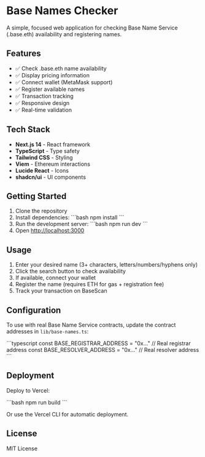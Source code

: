 # Base Names Checker

A simple, focused web application for checking Base Name Service (.base.eth) availability and registering names.

## Features

- ✅ Check .base.eth name availability
- ✅ Display pricing information
- ✅ Connect wallet (MetaMask support)
- ✅ Register available names
- ✅ Transaction tracking
- ✅ Responsive design
- ✅ Real-time validation

## Tech Stack

- **Next.js 14** - React framework
- **TypeScript** - Type safety
- **Tailwind CSS** - Styling
- **Viem** - Ethereum interactions
- **Lucide React** - Icons
- **shadcn/ui** - UI components

## Getting Started

1. Clone the repository
2. Install dependencies:
   \`\`\`bash
   npm install
   \`\`\`
3. Run the development server:
   \`\`\`bash
   npm run dev
   \`\`\`
4. Open [http://localhost:3000](http://localhost:3000)

## Usage

1. Enter your desired name (3+ characters, letters/numbers/hyphens only)
2. Click the search button to check availability
3. If available, connect your wallet
4. Register the name (requires ETH for gas + registration fee)
5. Track your transaction on BaseScan

## Configuration

To use with real Base Name Service contracts, update the contract addresses in `lib/base-names.ts`:

\`\`\`typescript
const BASE_REGISTRAR_ADDRESS = "0x..." // Real registrar address
const BASE_RESOLVER_ADDRESS = "0x..."  // Real resolver address
\`\`\`

## Deployment

Deploy to Vercel:

\`\`\`bash
npm run build
\`\`\`

Or use the Vercel CLI for automatic deployment.

## License

MIT License

